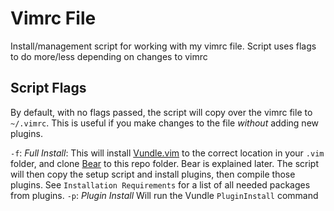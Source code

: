 # Vimrc File

Install/management script for working with my vimrc file. Script uses flags to do more/less depending on changes to vimrc

## Script Flags

By default, with no flags passed, the script will copy over the vimrc file to `~/.vimrc`. This is useful if you make changes to the file _without_ adding new plugins.

`-f`: *Full Install*: This will install [Vundle.vim](https://github.com/VundleVim/Vundle.vim) to the correct location in your `.vim` folder, and clone [Bear](https://github.com/rizsotto/Bear) to this repo folder. Bear is explained later. The script will then copy the setup script and install plugins, then compile those plugins. See `Installation Requirements` for a list of all needed packages from plugins.
`-p`: *Plugin Install* Will run the Vundle `PluginInstall` command
